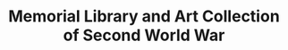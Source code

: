 ---
layout: repo
title: "Memorial Library and Art Collection of Second World War"
id: 21312
permalink: repos/21312/
---